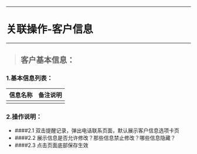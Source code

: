 
---

# 关联操作-客户信息

---

> ## 客户基本信息：

### 1.基本信息列表：

| **信息名称** | **备注说明** |
| :--- | :--- |
|  |  |

### 2.操作说明：
- ####2.1 双击提醒记录，弹出电话联系页面，默认展示客户信息选项卡页
- ####2.2 展示信息是否允许修改？那些信息禁止修改？哪些信息隐藏？
- ####2.3 点击页面底部保存生效